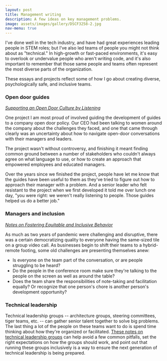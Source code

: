 ```yaml
---
layout: post
title: Management writing
description: A few ideas on key management problems. 
image: assets/images/gallery/DSCF3258-2.jpg
nav-menu: true
---
```


I've done well in the tech industry, and have had great experiences leading people in STEM roles; but I've also led teams of people you might not think about as "technical." In high-growth or fast-paced environments, it's easy to overlook or undervalue people who aren't writing code, and it's also important to remember that those same people and teams often represent the most diverse parts of the organization. 

These essays and projects reflect some of how I go about creating diverse, psychologically safe, and inclusive teams. 

### Open door guides

_[Supporting an Open Door Culture by Listening][opendoor_page]_ 

One project I am most proud of involved guiding the development of guides to a company open door policy. Our CEO had been talking to women around the company about the challenges they faced, and one that came through clearly was an uncertainty about how to navigate open-door conversations with their managers and leaders. 

The project wasn't without controversy, and finishing it meant finding common ground between a number of stakeholders who couldn't always agree on what language to use, or how to create an approach that empowered employees and educated managers. 

Over the years since we finished the project, people have let me know that the guides have been useful to them as they've tried to figure out how to approach their manager with a problem. And a senior leader who felt resistant to the project when we first developed it told me over lunch one day, "you were right: we weren't really listening to people. Those guides helped us do a better job."


[opendoor]: https://github.com/pdxmph/open_door_guides
[opendoor_page]: ./writing/supporting_open_door_culture.html


### Managers and inclusion

_[Notes on Fostering Equitable and Inclusive Behavior][fostering]_

As much as two years of pandemic were challenging and disruptive, there was a certain democratizing quality to everyone having the same-sized tile on a group video call. As businesses begin to shift their teams to a hybrid-remote footing, some old challenges are presenting themselves anew:

- Is everyone on the team part of the conversation, or are people struggling to be heard? 
- Do the people in the conference room make sure they're talking to the people on the screen as well as around the table? 
- Does the team share the responsibilities of note-taking and facilitation equally? Or recognize that one person's chore is another person's development opportunity? 

[fostering]: ./writing/notes_on_fostering_equitable_and_inclusive_behavior.md

### Technical leadership

Technical leadership groups --  architecture groups, steering committees, tiger teams, etc. -- can gather senior talent together to solve big problems. The last thing a lot of the  people on these teams want to do is spend time thinking about how they're organized or facilitated. [These notes on technical leadership groups][tlg] can help avoid a few common pitfalls, set the right expectations on how the groups should work, and point out that running these groups inclusively is a way to ensure the next generation of technical leadership is being prepared. 

[tlg]: ./writing/notes_on_technical_leadership_groups.html
